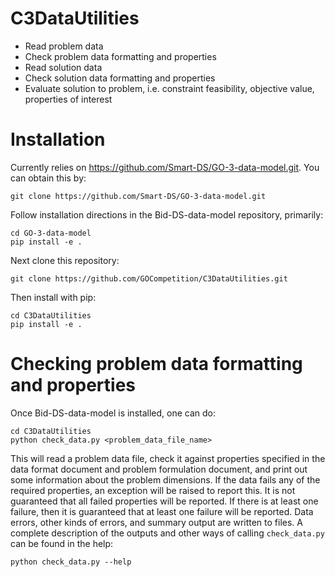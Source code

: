# C3DataUtilities

* Read problem data
* Check problem data formatting and properties
* Read solution data
* Check solution data formatting and properties
* Evaluate solution to problem, i.e. constraint feasibility, objective value, properties of interest

# Installation

Currently relies on https://github.com/Smart-DS/GO-3-data-model.git. You can obtain this by:

```
git clone https://github.com/Smart-DS/GO-3-data-model.git
```

Follow installation directions in the Bid-DS-data-model repository, primarily:

```
cd GO-3-data-model
pip install -e .
```

Next clone this repository:

```
git clone https://github.com/GOCompetition/C3DataUtilities.git
```

Then install with pip:

```
cd C3DataUtilities
pip install -e .
```

# Checking problem data formatting and properties

Once Bid-DS-data-model is installed, one can do:

```
cd C3DataUtilities
python check_data.py <problem_data_file_name>
```

This will read a problem data file, check it against properties specified in the data format document and problem formulation document, and print out some information about the problem dimensions. If the data fails any of the required properties, an exception will be raised to report this. It is not guaranteed that all failed properties will be reported. If there is at least one failure, then it is guaranteed that at least one failure will be reported. Data errors, other kinds of errors, and summary output are written to files. A complete description of the outputs and other ways of calling ```check_data.py``` can be found in the help:

```
python check_data.py --help
```
